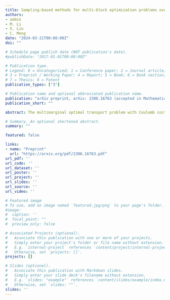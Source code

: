 ```yaml
---
title: Sampling-based methods for multi-block optimization problems over transport polytopes 
authors:
- admin
- M. Li
- X. Liu
- C. Meng
date: "2024-03-21T00:00:00Z"
doi: ""

# Schedule page publish date (NOT publication's date).
#publishDate: "2017-01-01T00:00:00Z"

# Publication type.
# Legend: 0 = Uncategorized; 1 = Conference paper; 2 = Journal article;
# 3 = Preprint / Working Paper; 4 = Report; 5 = Book; 6 = Book section;
# 7 = Thesis; 8 = Patent
publication_types: ["3"]

# Publication name and optional abbreviated publication name.
publication: "arXiv preprint, arXiv: 2306.16763 (accepted in Mathematics of Computation)"
publication_short: ""

abstract: The multimarginal optimal transport problem with Coulomb cost arises in quantum physics and is vital in understanding strongly correlated quantum systems. Its intrinsic curse of dimensionality can be overcome with a Monge-like ansatz. A nonconvex quadratic programmming then emerges after employing discretization and $\ell_1$ penalty. To globally solve this nonconvex problem, we adopt a grid refinements-based framework, in which a local solver is heavily invoked and hence significantly determines the overall efficiency. The block structure of this nonconvex problem suggests taking block coordinate descent-type methods as the local solvers, while the existing ones can get seriously afflicted with the poor scalability induced by the associated sparse-dense matrix multiplications. In this work, borrowing the tools from optimal transport, we develop novel methods that favor highly scalable schemes for subproblems and are completely free of the full matrix multiplications after introducing entrywise sampling. Convergence and asymptotic properties are built on the theory of random matrices. The numerical results on several typical physical systems corroborate the effectiveness and better scalability of our approach, which also allows the first visualization for the approximate optimal transport maps between electrons in three-dimensional contexts. 

# Summary. An optional shortened abstract.
summary: ""

featured: false

links:
- name: "Preprint"
  url: "https://arxiv.org/pdf/2306.16763.pdf"
url_pdf: ''
url_code: ''
url_dataset: ''
url_poster: ''
url_project: ''
url_slides: ''
url_source: ''
url_video: ''

# Featured image
# To use, add an image named `featured.jpg/png` to your page's folder. 
#image:
#  caption: ''
#  focal_point: ""
#  preview_only: false

# Associated Projects (optional).
#   Associate this publication with one or more of your projects.
#   Simply enter your project's folder or file name without extension.
#   E.g. `internal-project` references `content/project/internal-project/index.md`.
#   Otherwise, set `projects: []`.
projects: []

# Slides (optional).
#   Associate this publication with Markdown slides.
#   Simply enter your slide deck's filename without extension.
#   E.g. `slides: "example"` references `content/slides/example/index.md`.
#   Otherwise, set `slides: ""`.
slides: ''
---
```

